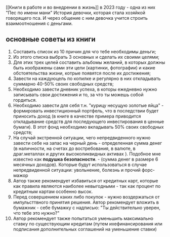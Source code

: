 [[Книги в работе и во внедрении в жизнь]]  в 2023 году - одна из них "Пес по имени мани"
История девочки, которая стала хозяйкой говорящего пса.  И через общение с ним девочка учится строить взаимоотношения с деньгами.

## основные советы из книги
  1. Составить список из 10 причин для чго тебе необходимы деньги;
  1. Из этого списка выбрать 3 основных и сделать их своими целями;
  2.  Для этих трех целей составить альбомы желаний, в которых должны быть изображены сами эти цели (картинки, фотографии) и какие обстоятельства жизни, котрые появятся после их достижения;
  3. Завести на каждуюцель по копилке и регулярно в них откладывать суммарно 40-50% своих свободных средств;
  4. Необходимо завести дневник успеха, в которы ежедневно нужно записывать свои достижения и то, за что ты можешь собой гордиться.
  5. Необходимо завести для себя т.н.  "курицу несущую золотые яйца" - формировать инвестиционный портфель, что в последствии будет приносить доход (в книге в качестве примера приводится откладывание средств для последующего инвестирования в ценные бумаги). В этот фонд необходимо вкладывать 50% своих свободных средств;
  6. На случай экстренной ситуации, чего непредвиденного нужно завести себе на запас на черный день -  определенная сумма денег (в наличности, на счетах до востребования, в валюте, в драг.металлах и других высоколиквидных активах ). Подобное мне известно как **подушка безопасности**. - (сумма денег в размере 6 месячных доходов).  Которые будут использоваться в  случае непредвиденной ситуации: увольнение, болезнь и прочий форс-мажор
  7. Автор также рекомендует избавиться от кредитных карт, которые как правила являются наиболее невыгодными - так как процент по кредитным картам особенно высок.
  8. Перед совершением каких либо покупок - нужно воздержаться от импульсттвного принятия решения. Автор рекомендует вложить в бумажник - себе бумажку с надписью: "Ты действительно уверен, что тебе это нужно?"
  9. Автор рекомендует также  попытаться уменьшить максимально ставку по существующим кредитам (путем ихефинансирования или подписания дополнительных соглашений на уменьшение  ставки)